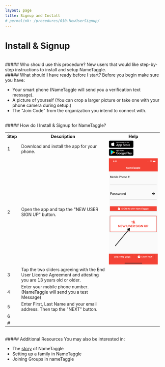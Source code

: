 ```yaml
---
layout: page
title: Signup and Install
# permalink: /procedures/010-NewUserSignup/
---
```


<h1 class="perm-marker">Install & Signup</h1>

<br>
##### Who should use this procedure?
New users that would like step-by-step instructions to install and setup NameTaggle.

<br>
##### What should I have ready before I start?
Before you begin make sure you have:
<ul class="release-bullets">
<li> Your smart phone (NameTaggle will send you a verification text message).</li>
<li> A picture of yourself (You can crop a larger picture or take one with your phone camera during setup.)</li>
<li>The "Join Code" from the organization you intend to connect with.</li>
</ul>

<br>
##### How do I Install & Signup for NameTaggle?
<table class="procedure-table">
  <tr>
    <th>Step</th>
    <th>Description</th>
    <th>Help</th>
  </tr>
  <tr>
    <td class="step-num">1</td>
    <td class="description">Download and install the app for your phone. </td>
    <td class="help">
      <a href="https://apps.apple.com/us/app/nametaggle/id1479297455"><img height="50%" width="50%" src ="/assets/download-app-store.png"></a>
      <br>
      <a href="https://play.google.com/store/apps/details?id=com.nametaggle.nametaggle&hl=en_US"><img  height="50%" width="50%" src ="/assets/download-google-play.png"></a>
    </td>
  </tr>
  <tr>
    <td class="step-num">2</td>
    <td class="description">Open the app and tap the "NEW USER SIGN UP" button.</td>
    <td class="help"><img height="15%" src="assets/index-52b6ff02.png"></td>
  </tr>

  <tr>
    <td class="step-num">3</td>
    <td class="description"> Tap the two sliders agreeing with the End User License Agreement and attesting you are 13 years old or older.</td>
    <td class="help"><img height="15%" src=""></td>
  </tr>

  <tr>
    <td class="step-num">4</td>
    <td class="description">Enter your mobile phone number. (NameTaggle will send you a test Message)</td>
    <td class="help"><img height="15%" src=""></td>
  </tr>

  <tr>
    <td class="step-num">5</td>
    <td class="description">Enter First, Last Name and your email address. Then tap the "NEXT" button.</td>
    <td class="help"><img height="15%" src=""></td>
  </tr>


  <tr>
    <td class="step-num">6</td>
    <td class="description"></td>
    <td class="help"><img height="15%" src=""></td>
  </tr>

  <tr>
    <td class="step-num">#</td>
    <td class="description"></td>
    <td class="help"><img height="15%" src=""></td>
  </tr>

</table>

<br>
##### Additional Resources
You may also be interested in:
<ul class="release-bullets">
<li>The <a class="" href="/about/">story</a> of NameTaggle</li>
<li>Setting up a family in NameTaggle</li>
<li>Joining Groups in nameTaggle</li>
</ul>

